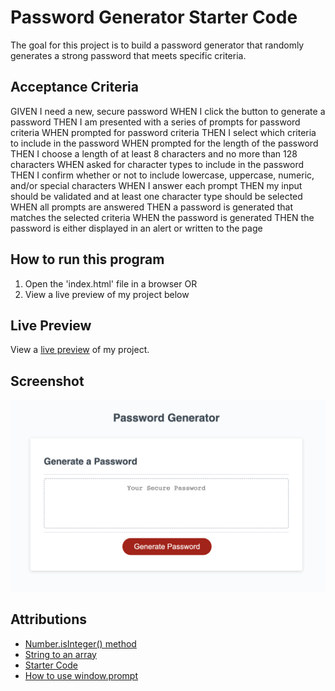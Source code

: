 # Password Generator Starter Code

The goal for this project is to build a password generator that randomly generates a strong password that meets specific criteria.

## Acceptance Criteria

GIVEN I need a new, secure password
WHEN I click the button to generate a password
THEN I am presented with a series of prompts for password criteria
WHEN prompted for password criteria
THEN I select which criteria to include in the password
WHEN prompted for the length of the password
THEN I choose a length of at least 8 characters and no more than 128 characters
WHEN asked for character types to include in the password
THEN I confirm whether or not to include lowercase, uppercase, numeric, and/or special characters
WHEN I answer each prompt
THEN my input should be validated and at least one character type should be selected
WHEN all prompts are answered
THEN a password is generated that matches the selected criteria
WHEN the password is generated
THEN the password is either displayed in an alert or written to the page

## How to run this program

1. Open the 'index.html' file in a browser
OR
2. View a live preview of my project below

## Live Preview

View a [live preview](https://leandrib.github.io/password-gen/) of my project.

## Screenshot

![Portfolio](./assets/images/password-gen.png)


## Attributions

* [Number.isInteger() method](https://www.w3schools.com/jsref/jsref_isinteger.asp)
* [String to an array](https://stackabuse.com/how-to-convert-a-string-to-an-array-in-javascript/)
* [Starter Code](https://github.com/coding-boot-camp/friendly-parakeet)
* [How to use window.prompt](https://developer.mozilla.org/en-US/docs/Web/API/Window/prompt)